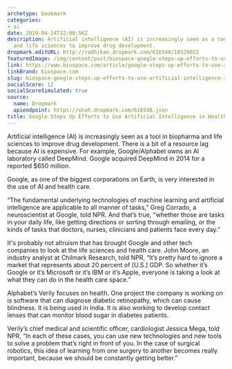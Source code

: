 ```yaml
---
archetype: bookmark
categories:
- ai
date: 2019-04-24T12:00:56Z
description: Artificial intelligence (AI) is increasingly seen as a tool in biopharma
  and life sciences to improve drug development.
dropmark.editURL: http://radhikan.dropmark.com/616548/18529022
featuredImage: /img/content/post/biospace-google-steps-up-efforts-to-use-artificial-intelligence-in-health-care
link: https://www.biospace.com/article/google-steps-up-efforts-to-use-artificial-intelligence-in-health-care/
linkBrand: biospace.com
slug: biospace-google-steps-up-efforts-to-use-artificial-intelligence-in-health-care
socialScore: 12
socialScoreSimulated: true
source:
  name: Dropmark
  apiendpoint: https://shah.dropmark.com/616548.json
title: Google Steps Up Efforts to Use Artificial Intelligence in Health Care
---
```

Artificial intelligence (AI) is increasingly seen as a tool in biopharma and life sciences to improve drug development. There is a bit of a resource lag because AI is expensive. For example, Google/Alphabet owns an AI laboratory called DeepMind. Google acquired DeepMind in 2014 for a reported $650 million.

Google, as one of the biggest corporations on Earth, is very interested in the use of AI and health care.

“The fundamental underlying technologies of machine learning and artificial intelligence are applicable to all manner of tasks,” Greg Corrado, a neuroscientist at Google, told NPR. And that’s true, “whether those are tasks in your daily life, like getting directions or sorting through emailing, or the kinds of tasks that doctors, nurses, clinicians and patients face every day.”

It's probably not altruism that has brought Google and other tech companies to look at the life sciences and health care. John Moore, an industry analyst at Chilmark Research, told NPR, “It’s pretty hard to ignore a market that represents about 20 percent of [U.S.] GDP. So whether it’s Google or it’s Microsoft or it’s IBM or it’s Apple, everyone is taking a look at what they can do in the health care space.”

Alphabet’s Verily focuses on health. One project the company is working on is software that can diagnose diabetic retinopathy, which can cause blindness. It is being used in India. It is also working to develop contact lenses that can monitor blood sugar in diabetes patients.

Verily’s chief medical and scientific officer, cardiologist Jessica Mega, told NPR, “In each of these cases, you can use new technologies and new tools to solve a problem that’s right in front of you. In the case of surgical robotics, this idea of learning from one surgery to another becomes really important, because we should be constantly getting better.”

